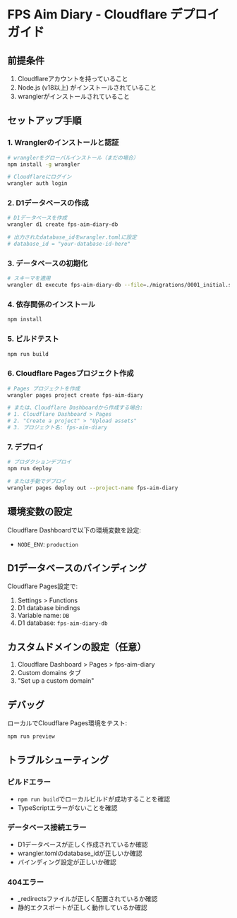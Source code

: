 # FPS Aim Diary - Cloudflare デプロイガイド

## 前提条件

1. Cloudflareアカウントを持っていること
2. Node.js (v18以上) がインストールされていること
3. wranglerがインストールされていること

## セットアップ手順

### 1. Wranglerのインストールと認証

```bash
# wranglerをグローバルインストール（まだの場合）
npm install -g wrangler

# Cloudflareにログイン
wrangler auth login
```

### 2. D1データベースの作成

```bash
# D1データベースを作成
wrangler d1 create fps-aim-diary-db

# 出力されたdatabase_idをwrangler.tomlに設定
# database_id = "your-database-id-here"
```

### 3. データベースの初期化

```bash
# スキーマを適用
wrangler d1 execute fps-aim-diary-db --file=./migrations/0001_initial.sql
```

### 4. 依存関係のインストール

```bash
npm install
```

### 5. ビルドテスト

```bash
npm run build
```

### 6. Cloudflare Pagesプロジェクト作成

```bash
# Pages プロジェクトを作成
wrangler pages project create fps-aim-diary

# または、Cloudflare Dashboardから作成する場合:
# 1. Cloudflare Dashboard > Pages
# 2. "Create a project" > "Upload assets"
# 3. プロジェクト名: fps-aim-diary
```

### 7. デプロイ

```bash
# プロダクションデプロイ
npm run deploy

# または手動でデプロイ
wrangler pages deploy out --project-name fps-aim-diary
```

## 環境変数の設定

Cloudflare Dashboardで以下の環境変数を設定:

- `NODE_ENV`: `production`

## D1データベースのバインディング

Cloudflare Pages設定で:
1. Settings > Functions
2. D1 database bindings
3. Variable name: `DB`
4. D1 database: `fps-aim-diary-db`

## カスタムドメインの設定（任意）

1. Cloudflare Dashboard > Pages > fps-aim-diary
2. Custom domains タブ
3. "Set up a custom domain"

## デバッグ

ローカルでCloudflare Pages環境をテスト:

```bash
npm run preview
```

## トラブルシューティング

### ビルドエラー
- `npm run build`でローカルビルドが成功することを確認
- TypeScriptエラーがないことを確認

### データベース接続エラー
- D1データベースが正しく作成されているか確認
- wrangler.tomlのdatabase_idが正しいか確認
- バインディング設定が正しいか確認

### 404エラー
- _redirectsファイルが正しく配置されているか確認
- 静的エクスポートが正しく動作しているか確認
